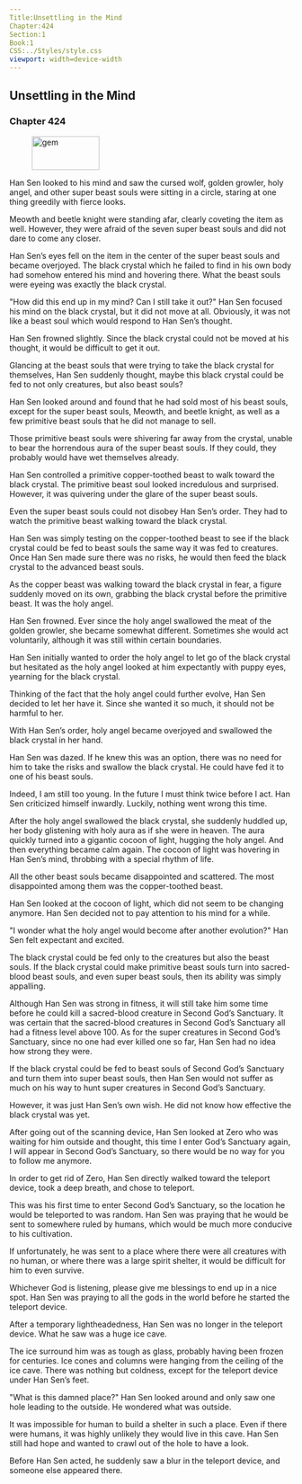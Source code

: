 ```yaml
---
Title:Unsettling in the Mind 
Chapter:424 
Section:1 
Book:1 
CSS:../Styles/style.css 
viewport: width=device-width
---
```

  
## Unsettling in the Mind
### Chapter 424
  
<figure>
	<img src="../Images/gem.gif" alt="gem" id="gem" width="120" height="60" />
</figure>
  

  
Han Sen looked to his mind and saw the cursed wolf, golden growler, holy angel, and other super beast souls were sitting in a circle, staring at one thing greedily with fierce looks.

Meowth and beetle knight were standing afar, clearly coveting the item as well. However, they were afraid of the seven super beast souls and did not dare to come any closer.

Han Sen’s eyes fell on the item in the center of the super beast souls and became overjoyed. The black crystal which he failed to find in his own body had somehow entered his mind and hovering there. What the beast souls were eyeing was exactly the black crystal.

"How did this end up in my mind? Can I still take it out?" Han Sen focused his mind on the black crystal, but it did not move at all. Obviously, it was not like a beast soul which would respond to Han Sen’s thought.

Han Sen frowned slightly. Since the black crystal could not be moved at his thought, it would be difficult to get it out.

Glancing at the beast souls that were trying to take the black crystal for themselves, Han Sen suddenly thought, maybe this black crystal could be fed to not only creatures, but also beast souls?

Han Sen looked around and found that he had sold most of his beast souls, except for the super beast souls, Meowth, and beetle knight, as well as a few primitive beast souls that he did not manage to sell.

Those primitive beast souls were shivering far away from the crystal, unable to bear the horrendous aura of the super beast souls. If they could, they probably would have wet themselves already.

Han Sen controlled a primitive copper-toothed beast to walk toward the black crystal. The primitive beast soul looked incredulous and surprised. However, it was quivering under the glare of the super beast souls.

Even the super beast souls could not disobey Han Sen’s order. They had to watch the primitive beast walking toward the black crystal.

Han Sen was simply testing on the copper-toothed beast to see if the black crystal could be fed to beast souls the same way it was fed to creatures. Once Han Sen made sure there was no risks, he would then feed the black crystal to the advanced beast souls.

As the copper beast was walking toward the black crystal in fear, a figure suddenly moved on its own, grabbing the black crystal before the primitive beast. It was the holy angel.

Han Sen frowned. Ever since the holy angel swallowed the meat of the golden growler, she became somewhat different. Sometimes she would act voluntarily, although it was still within certain boundaries.

Han Sen initially wanted to order the holy angel to let go of the black crystal but hesitated as the holy angel looked at him expectantly with puppy eyes, yearning for the black crystal.

Thinking of the fact that the holy angel could further evolve, Han Sen decided to let her have it. Since she wanted it so much, it should not be harmful to her.

With Han Sen’s order, holy angel became overjoyed and swallowed the black crystal in her hand.

Han Sen was dazed. If he knew this was an option, there was no need for him to take the risks and swallow the black crystal. He could have fed it to one of his beast souls.

Indeed, I am still too young. In the future I must think twice before I act. Han Sen criticized himself inwardly. Luckily, nothing went wrong this time.

After the holy angel swallowed the black crystal, she suddenly huddled up, her body glistening with holy aura as if she were in heaven. The aura quickly turned into a gigantic cocoon of light, hugging the holy angel. And then everything became calm again. The cocoon of light was hovering in Han Sen’s mind, throbbing with a special rhythm of life.

All the other beast souls became disappointed and scattered. The most disappointed among them was the copper-toothed beast.

Han Sen looked at the cocoon of light, which did not seem to be changing anymore. Han Sen decided not to pay attention to his mind for a while.

"I wonder what the holy angel would become after another evolution?" Han Sen felt expectant and excited.

The black crystal could be fed only to the creatures but also the beast souls. If the black crystal could make primitive beast souls turn into sacred-blood beast souls, and even super beast souls, then its ability was simply appalling.

Although Han Sen was strong in fitness, it will still take him some time before he could kill a sacred-blood creature in Second God’s Sanctuary. It was certain that the sacred-blood creatures in Second God’s Sanctuary all had a fitness level above 100. As for the super creatures in Second God’s Sanctuary, since no one had ever killed one so far, Han Sen had no idea how strong they were.

If the black crystal could be fed to beast souls of Second God’s Sanctuary and turn them into super beast souls, then Han Sen would not suffer as much on his way to hunt super creatures in Second God’s Sanctuary.

However, it was just Han Sen’s own wish. He did not know how effective the black crystal was yet.

After going out of the scanning device, Han Sen looked at Zero who was waiting for him outside and thought, this time I enter God’s Sanctuary again, I will appear in Second God’s Sanctuary, so there would be no way for you to follow me anymore.

In order to get rid of Zero, Han Sen directly walked toward the teleport device, took a deep breath, and chose to teleport.

This was his first time to enter Second God’s Sanctuary, so the location he would be teleported to was random. Han Sen was praying that he would be sent to somewhere ruled by humans, which would be much more conducive to his cultivation.

If unfortunately, he was sent to a place where there were all creatures with no human, or where there was a large spirit shelter, it would be difficult for him to even survive.

Whichever God is listening, please give me blessings to end up in a nice spot. Han Sen was praying to all the gods in the world before he started the teleport device.

After a temporary lightheadedness, Han Sen was no longer in the teleport device. What he saw was a huge ice cave.

The ice surround him was as tough as glass, probably having been frozen for centuries. Ice cones and columns were hanging from the ceiling of the ice cave. There was nothing but coldness, except for the teleport device under Han Sen’s feet.

"What is this damned place?" Han Sen looked around and only saw one hole leading to the outside. He wondered what was outside.

It was impossible for human to build a shelter in such a place. Even if there were humans, it was highly unlikely they would live in this cave. Han Sen still had hope and wanted to crawl out of the hole to have a look.

Before Han Sen acted, he suddenly saw a blur in the teleport device, and someone else appeared there.